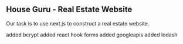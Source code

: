 

## House Guru - Real Estate Website

Our task is to use next.js to construct a real estate website.


added bcrypt
added react hook forms
added googleapis
added lodash